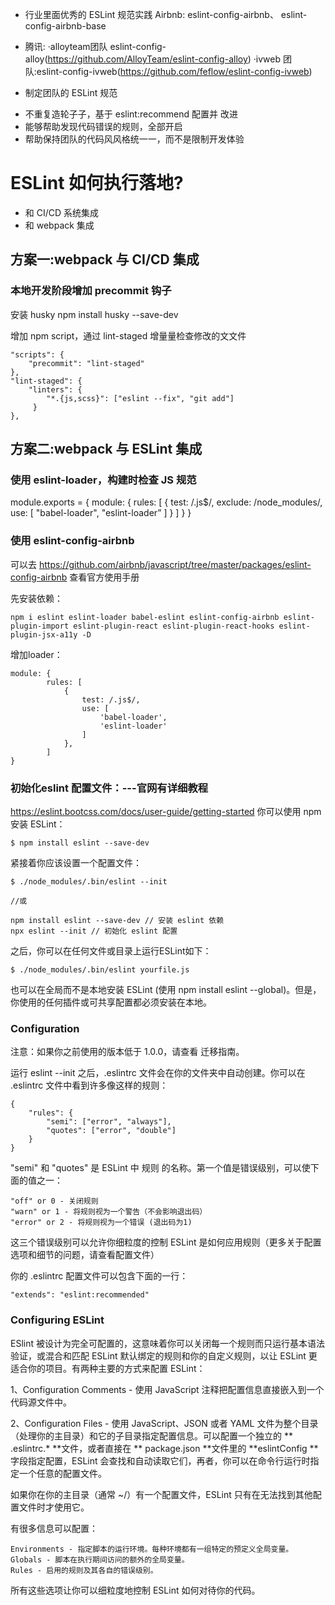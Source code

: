 * ⾏业里面优秀的 ESLint 规范实践
Airbnb: eslint-config-airbnb、 eslint-config-airbnb-base
* 腾讯:
·alloyteam团队 eslint-config-alloy(https://github.com/AlloyTeam/eslint-config-alloy) ·ivweb 团队:eslint-config-ivweb(https://github.com/feflow/eslint-config-ivweb)


* 制定团队的 ESLint 规范

+ 不重复造轮⼦子，基于 eslint:recommend 配置并 改进
+ 能够帮助发现代码错误的规则，全部开启
+ 帮助保持团队的代码⻛风格统⼀一，⽽不是限制开发体验


# ESLint 如何执⾏落地?


* 和 CI/CD 系统集成 
* 和 webpack 集成


## ⽅案一:webpack 与 CI/CD 集成


### 本地开发阶段增加 precommit 钩⼦

安装 husky
    npm install husky --save-dev

增加 npm script，通过 lint-staged 增量量检查修改的⽂文件

    "scripts": {
        "precommit": "lint-staged"
    }, 
    "lint-staged": {
        "linters": {
            "*.{js,scss}": ["eslint --fix", "git add"]
         }
    },


 ## 方案二:webpack 与 ESLint 集成

 ### 使用 eslint-loader，构建时检查 JS 规范

 module.exports = { 
     module: {
        rules: [
            {
                test: /\.js$/,
                    exclude: /node_modules/,
                    use: [
                        "babel-loader", "eslint-loader”
                    ] 
            }
       ] 
    }
 }

 ### 使用 eslint-config-airbnb

可以去 https://github.com/airbnb/javascript/tree/master/packages/eslint-config-airbnb 查看官方使用手册

先安装依赖：

    npm i eslint eslint-loader babel-eslint eslint-config-airbnb eslint-plugin-import eslint-plugin-react eslint-plugin-react-hooks eslint-plugin-jsx-a11y -D

增加loader：

    module: {
            rules: [
                {
                    test: /.js$/,
                    use: [
                        'babel-loader',
                        'eslint-loader'
                    ]
                },
            ]
    }

### 初始化eslint 配置文件：---官网有详细教程
https://eslint.bootcss.com/docs/user-guide/getting-started
你可以使用 npm 安装 ESLint：

    $ npm install eslint --save-dev

紧接着你应该设置一个配置文件：

    $ ./node_modules/.bin/eslint --init

    //或

    npm install eslint --save-dev // 安装 eslint 依赖
    npx eslint --init // 初始化 eslint 配置

之后，你可以在任何文件或目录上运行ESLint如下：  

    $ ./node_modules/.bin/eslint yourfile.js

也可以在全局而不是本地安装 ESLint (使用 npm install eslint --global)。但是，你使用的任何插件或可共享配置都必须安装在本地。

### Configuration

注意：如果你之前使用的版本低于 1.0.0，请查看 迁移指南。

运行 eslint --init 之后，.eslintrc 文件会在你的文件夹中自动创建。你可以在 .eslintrc 文件中看到许多像这样的规则：

    {
        "rules": {
            "semi": ["error", "always"],
            "quotes": ["error", "double"]
        }
    }

"semi" 和 "quotes" 是 ESLint 中 规则 的名称。第一个值是错误级别，可以使下面的值之一：

    "off" or 0 - 关闭规则
    "warn" or 1 - 将规则视为一个警告（不会影响退出码）
    "error" or 2 - 将规则视为一个错误 (退出码为1)

这三个错误级别可以允许你细粒度的控制 ESLint 是如何应用规则（更多关于配置选项和细节的问题，请查看配置文件）

你的 .eslintrc 配置文件可以包含下面的一行：

    "extends": "eslint:recommended"

### Configuring ESLint
ESlint 被设计为完全可配置的，这意味着你可以关闭每一个规则而只运行基本语法验证，或混合和匹配 ESLint 默认绑定的规则和你的自定义规则，以让 ESLint 更适合你的项目。有两种主要的方式来配置 ESLint：

1、Configuration Comments - 使用 JavaScript 注释把配置信息直接嵌入到一个代码源文件中。

2、Configuration Files - 使用 JavaScript、JSON 或者 YAML 文件为整个目录（处理你的主目录）和它的子目录指定配置信息。可以配置一个独立的 ** .eslintrc.* **文件，或者直接在 ** package.json **文件里的 **eslintConfig **字段指定配置，ESLint 会查找和自动读取它们，再者，你可以在命令行运行时指定一个任意的配置文件。

如果你在你的主目录（通常 ~/）有一个配置文件，ESLint 只有在无法找到其他配置文件时才使用它。

有很多信息可以配置：

    Environments - 指定脚本的运行环境。每种环境都有一组特定的预定义全局变量。
    Globals - 脚本在执行期间访问的额外的全局变量。
    Rules - 启用的规则及其各自的错误级别。

所有这些选项让你可以细粒度地控制 ESLint 如何对待你的代码。